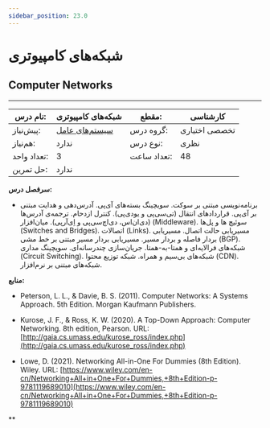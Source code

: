 ```yaml
---
sidebar_position: 23.0
---
```

# شبکه‌های کامپیوتری
## Computer Networks
_______________________________________________________________________________
| نام درس:    | شبکه‌های کامپیوتری                                 | مقطع:       | کارشناسی      |
| ----------- | -------------------------------------------------- | ----------- | ------------- |
| پیش‌نیاز:   | [سیستم‌های عامل](../elective/Operating-Systems.md) | گروه درس:   | تخصصی اختیاری |
| هم‌نیاز:    | ندارد                                              | نوع درس:    | نظری          |
| تعداد واحد: | 3                                                  | تعداد ساعت: | 48            |
| حل تمرین:   |  ندارد                                             |             |               |

**سرفصل درس:**


- برنامه‌نویسی مبتنی بر سوکت. سویچینگ بسته‌های آی‌پی. آدرس‌دهی و هدایت مبتنی بر آی‌پی. قراردادهای انتقال (تی‌سی‌پی و یو‌دی‌پی‌). کنترل ازدحام. ترجمه‌ی آدرس‌ها (دی‌ان‌اس‌، دی‌اچ‌سی‌پی و اِی‌آر‌پی‌). میان‌افزار (Middleware). سوئیچ ها و پل‌ها (Switches and Bridges). اتصالات (Links). مسیریابی حالت اتصال. مسیریابی بردار فاصله و بردار مسیر. مسیریابی بردار مسیر مبتنی بر خط مشی (BGP). شبکه‌های فرالایه‌ای و همتا-به-همتا. جریان‌سازی چندرسانه‌ای. سویچینگ مداری (Circuit Switching). شبکه‌های بی‌سیم و همراه. شبکه توزیع محتوا (CDN). شبکه‌های مبتنی بر نرم‌‌افزار.


**منابع:**


- Peterson, L. L., & Davie, B. S. (2011). Computer Networks: A Systems Approach. 5th Edition. Morgan Kaufmann Publishers.

- Kurose, J. F., & Ross, K. W. (2020). A Top-Down Approach: Computer Networking.  8th edition, Pearson. URL: [http://gaia.cs.umass.edu/kurose_ross/index.php](http://gaia.cs.umass.edu/kurose_ross/index.php)

- Lowe, D. (2021). Networking All-in-One For Dummies (8th Edition). Wiley. URL: [https://www.wiley.com/en-cn/Networking+All+in+One+For+Dummies,+8th+Edition-p-9781119689010](https://www.wiley.com/en-cn/Networking+All+in+One+For+Dummies,+8th+Edition-p-9781119689010)

**
